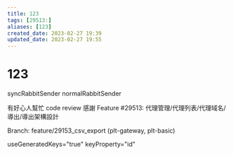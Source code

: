 ```yaml
---
title: 123
tags: [29513:]
aliases: [123]
created_date: 2023-02-27 19:39
updated_date: 2023-02-27 19:55
---
```


# 123


syncRabbitSender
normalRabbitSender



有好心人幫忙 code review 感謝
Feature #29513: 代理管理/代理列表/代理域名/導出/導出架構設計 

Branch:
feature/29153_csv_export (plt-gateway, plt-basic)

useGeneratedKeys="true" keyProperty="id"

